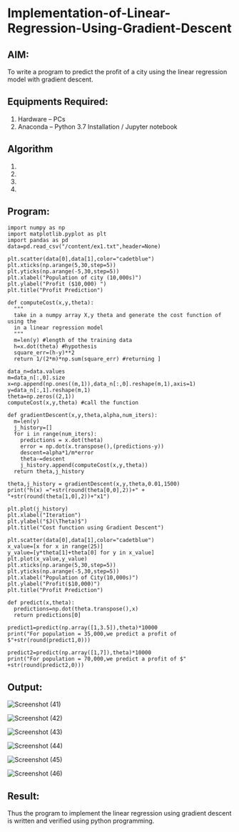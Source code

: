 # Implementation-of-Linear-Regression-Using-Gradient-Descent

## AIM:
To write a program to predict the profit of a city using the linear regression model with gradient descent.

## Equipments Required:
1. Hardware – PCs
2. Anaconda – Python 3.7 Installation / Jupyter notebook

## Algorithm
1. 
2. 
3. 
4. 

## Program:
```
import numpy as np
import matplotlib.pyplot as plt
import pandas as pd
data=pd.read_csv("/content/ex1.txt",header=None)

plt.scatter(data[0],data[1],color="cadetblue")
plt.xticks(np.arange(5,30,step=5))
plt.yticks(np.arange(-5,30,step=5))
plt.xlabel("Population of city (10,000s)")
plt.ylabel("Profit ($10,000) ")
plt.title("Profit Prediction")

def computeCost(x,y,theta):
  """
  take in a numpy array X,y theta and generate the cost function of using the
  in a linear regression model
  """
  m=len(y) #length of the training data
  h=x.dot(theta) #hypothesis
  square_err=(h-y)**2
  return 1/(2*m)*np.sum(square_err) #returning ]

data_n=data.values
m=data_n[:,0].size
x=np.append(np.ones((m,1)),data_n[:,0].reshape(m,1),axis=1)
y=data_n[:,1].reshape(m,1)
theta=np.zeros((2,1))
computeCost(x,y,theta) #call the function

def gradientDescent(x,y,theta,alpha,num_iters):
  m=len(y)
  j_history=[]
  for i in range(num_iters):
    predictions = x.dot(theta)
    error = np.dot(x.transpose(),(predictions-y))
    descent=alpha*1/m*error
    theta-=descent
    j_history.append(computeCost(x,y,theta))
  return theta,j_history

theta,j_history = gradientDescent(x,y,theta,0.01,1500)
print("h(x) ="+str(round(theta[0,0],2))+" + "+str(round(theta[1,0],2))+"x1")

plt.plot(j_history)
plt.xlabel("Iteration")
plt.ylabel("$J(\Theta)$")
plt.title("Cost function using Gradient Descent")

plt.scatter(data[0],data[1],color="cadetblue")
x_value=[x for x in range(25)]
y_value=[y*theta[1]+theta[0] for y in x_value]
plt.plot(x_value,y_value)
plt.xticks(np.arange(5,30,step=5))
plt.yticks(np.arange(-5,30,step=5))
plt.xlabel("Population of City(10,000s)")
plt.ylabel("Profit($10,000)")
plt.title("Profit Prediction")

def predict(x,theta):
  predictions=np.dot(theta.transpose(),x)
  return predictions[0]

predict1=predict(np.array([1,3.5]),theta)*10000
print("For population = 35,000,we predict a profit of $"+str(round(predict1,0)))

predict2=predict(np.array([1,7]),theta)*10000
print("For population = 70,000,we predict a profit of $" +str(round(predict2,0)))

```

## Output:
![Screenshot (41)](https://github.com/MaheshMuthuL/Implementation-of-Linear-Regression-Using-Gradient-Descent/assets/135570619/ff4fe207-f99a-41ba-87f8-ec4ff2f1507d)

![Screenshot (42)](https://github.com/MaheshMuthuL/Implementation-of-Linear-Regression-Using-Gradient-Descent/assets/135570619/e5e029bb-42f2-44d9-88b0-a6a46d3ff2f5)


![Screenshot (43)](https://github.com/MaheshMuthuL/Implementation-of-Linear-Regression-Using-Gradient-Descent/assets/135570619/38ac6814-ffe7-49e8-a598-cefb4bc698ce)


![Screenshot (44)](https://github.com/MaheshMuthuL/Implementation-of-Linear-Regression-Using-Gradient-Descent/assets/135570619/000fb802-7a8b-4764-bd30-fc226c076cbf)


![Screenshot (45)](https://github.com/MaheshMuthuL/Implementation-of-Linear-Regression-Using-Gradient-Descent/assets/135570619/355e9399-53dc-4330-b4b7-3b830fa1c3f6)


![Screenshot (46)](https://github.com/MaheshMuthuL/Implementation-of-Linear-Regression-Using-Gradient-Descent/assets/135570619/f91415a0-bbfd-424b-b896-a9bd071f698a)

## Result:
Thus the program to implement the linear regression using gradient descent is written and verified using python programming.
